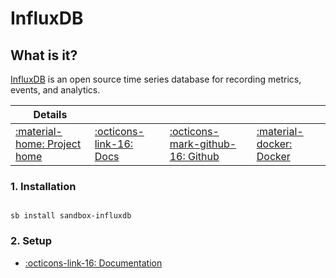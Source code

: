 # InfluxDB

## What is it?

[InfluxDB](https://www.influxdata.com/products/influxdb/) is an open source time series database for recording metrics, events, and analytics.

| Details     |             |             |             |
|-------------|-------------|-------------|-------------|
| [:material-home: Project home ](https://www.influxdata.com/products/influxdb/) | [:octicons-link-16: Docs](https://docs.influxdata.com/influxdb/latest/) | [:octicons-mark-github-16: Github](https://github.com/influxdata/influxdata-docker) | [:material-docker: Docker ](https://hub.docker.com/_/influxdb)|

### 1. Installation

``` shell

sb install sandbox-influxdb

```

### 2. Setup

- [:octicons-link-16: Documentation](https://docs.influxdata.com/influxdb/latest/)
